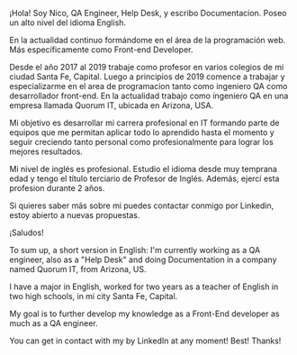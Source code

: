 ¡Hola! Soy Nico, QA Engineer, Help Desk, y escribo Documentacion. Poseo un alto nivel del idioma English.

En la actualidad continuo formándome en el área de la programación web. Más específicamente como Front-end Developer.

Desde el año 2017 al 2019 trabaje como profesor en varios colegios de mi ciudad Santa Fe, Capital. Luego a principios de 2019 comence a trabajar y especializarme en el area de programacion tanto como ingeniero QA como desarrollador front-end. En la actualidad trabajo como ingeniero QA en una empresa llamada Quorum IT, ubicada en Arizona, USA. 

Mi objetivo es desarrollar mi carrera profesional en IT formando parte de equipos que me permitan aplicar todo lo aprendido hasta el momento y seguir creciendo tanto personal como profesionalmente para lograr los mejores resultados.

Mi nivel de inglés es profesional. Estudio el idioma desde muy temprana edad y tengo el título terciario de Profesor de Inglés. Además, ejercí esta profesion durante 2 años. 

Si quieres saber más sobre mi puedes contactar conmigo por Linkedin, estoy abierto a nuevas propuestas.

¡Saludos!

To sum up, a short version in English:
I'm currently working as a QA engineer, also as a "Help Desk" and doing Documentation in a company named Quorum IT, from Arizona, US. 

I have a major in English, worked for two years as a teacher of English in two high schools, in mi city Santa Fe, Capital.

My goal is to further develop my knowledge as a Front-End developer as much as a QA engineer.

You can get in contact with my by LinkedIn at any moment!
Best!
Thanks!

<!---
nico-franco-dev/nico-franco-dev is a ✨ special ✨ repository because its `README.md` (this file) appears on your GitHub profile.
You can click the Preview link to take a look at your changes.
--->

